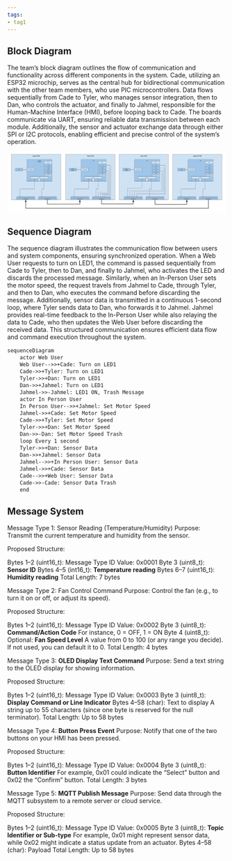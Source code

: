 ```yaml
---
tags:
- tag1
---
```


## **Block Diagram**
The team’s block diagram outlines the flow of communication and functionality across different components in the system. Cade, utilizing an ESP32 microchip, serves as the central hub for bidirectional communication with the other team members, who use PIC microcontrollers. Data flows sequentially from Cade to Tyler, who manages sensor integration, then to Dan, who controls the actuator, and finally to Jahmel, responsible for the Human-Machine Interface (HMI), before looping back to Cade. The boards communicate via UART, ensuring reliable data transmission between each module. Additionally, the sensor and actuator exchange data through either SPI or I2C protocols, enabling efficient and precise control of the system’s operation.

<img src="Team-Block-Diagram.png">

## **Sequence Diagram**

The sequence diagram illustrates the communication flow between users and system components, ensuring synchronized operation. When a Web User requests to turn on LED1, the command is passed sequentially from Cade to Tyler, then to Dan, and finally to Jahmel, who activates the LED and discards the processed message. Similarly, when an In-Person User sets the motor speed, the request travels from Jahmel to Cade, through Tyler, and then to Dan, who executes the command before discarding the message. Additionally, sensor data is transmitted in a continuous 1-second loop, where Tyler sends data to Dan, who forwards it to Jahmel. Jahmel provides real-time feedback to the In-Person User while also relaying the data to Cade, who then updates the Web User before discarding the received data. This structured communication ensures efficient data flow and command execution throughout the system.

``` mermaid
sequenceDiagram
    actor Web User
    Web User-->>+Cade: Turn on LED1
    Cade->>+Tyler: Turn on LED1
    Tyler->>+Dan: Turn on LED1
    Dan->>+Jahmel: Turn on LED1
    Jahmel->>-Jahmel: LED1 ON, Trash Message
    actor In Person User
    In Person User-->>+Jahmel: Set Motor Speed
    Jahmel->>+Cade: Set Motor Speed
    Cade->>+Tyler: Set Motor Speed
    Tyler->>+Dan: Set Motor Speed
    Dan->>-Dan: Set Motor Speed Trash
    loop Every 1 second
    Tyler->>+Dan: Sensor Data
    Dan->>+Jahmel: Sensor Data
    Jahmel-->>+In Person User: Sensor Data
    Jahmel->>+Cade: Sensor Data
    Cade-->>+Web User: Sensor Data
    Cade->>-Cade: Sensor Data Trash
    end
```
## Message System
Message Type 1: Sensor Reading (Temperature/Humidity)
Purpose:
Transmit the current temperature and humidity from the sensor.

Proposed Structure:

Bytes 1–2 (uint16_t): Message Type ID
Value: 0x0001
Byte 3 (uint8_t): **Sensor ID**
Bytes 4–5 (int16_t): **Temperature reading**
Bytes 6–7 (uint16_t): **Humidity reading**
Total Length: 7 bytes

Message Type 2: Fan Control Command
Purpose:
Control the fan (e.g., to turn it on or off, or adjust its speed).

Proposed Structure:

Bytes 1–2 (uint16_t): Message Type ID
Value: 0x0002
Byte 3 (uint8_t): **Command/Action Code**
For instance, 0 = OFF, 1 = ON
Byte 4 (uint8_t): Optional: **Fan Speed Level**
A value from 0 to 100 (or any range you decide). If not used, you can default it to 0.
Total Length: 4 bytes

Message Type 3: **OLED Display Text Command**
Purpose:
Send a text string to the OLED display for showing information.

Proposed Structure:

Bytes 1–2 (uint16_t): Message Type ID
Value: 0x0003
Byte 3 (uint8_t): **Display Command or Line Indicator**
Bytes 4–58 (char): Text to display
A string up to 55 characters (since one byte is reserved for the null terminator).
Total Length: Up to 58 bytes

Message Type 4: **Button Press Event**
Purpose:
Notify that one of the two buttons on your HMI has been pressed.

Proposed Structure:

Bytes 1–2 (uint16_t): Message Type ID
Value: 0x0004
Byte 3 (uint8_t): **Button Identifier**
For example, 0x01 could indicate the “Select” button and 0x02 the “Confirm” button.
Total Length: 3 bytes

Message Type 5: **MQTT Publish Message**
Purpose:
Send data through the MQTT subsystem to a remote server or cloud service.

Proposed Structure:

Bytes 1–2 (uint16_t): Message Type ID
Value: 0x0005
Byte 3 (uint8_t): **Topic Identifier or Sub-type**
For example, 0x01 might represent sensor data, while 0x02 might indicate a status update from an actuator.
Bytes 4–58 (char): Payload
Total Length: Up to 58 bytes


